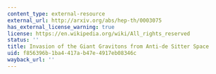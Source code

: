 ```yaml
---
content_type: external-resource
external_url: http://arxiv.org/abs/hep-th/0003075
has_external_license_warning: true
license: https://en.wikipedia.org/wiki/All_rights_reserved
status: ''
title: Invasion of the Giant Gravitons from Anti-de Sitter Space
uid: f856396b-1ba4-417a-b47e-4917eb08346c
wayback_url: ''
---
```

